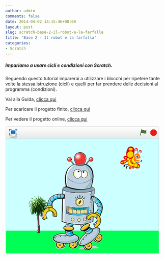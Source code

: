 ```yaml
---
author: admin
comments: false
date: 2014-04-02 14:15:46+00:00
layout: post
slug: scratch-base-2-il-robot-e-la-farfalla
title: 'Base 2 - Il robot e la farfalla'
categories:
- Scratch
---
```


##### Impariamo a usare cicli e condizioni con Scratch.


Seguendo questo tutorial imparerai a utilizzare i blocchi per ripetere tante volte la stessa istruzione (cicli) e quelli per far prendere delle decisioni al programma (condizioni).

Vai alla Guida, <a href="https://drive.google.com/file/d/0B2acWmxEoKDkWF9JZ1o3eXVoOXM/edit?usp=sharing" target="new">clicca qui</a>

Per scaricare il progetto finito, <a href="https://drive.google.com/file/d/0B2acWmxEoKDkWXNQbG9IT1MwMGs/edit?usp=sharing" target="new">clicca qui</a>

Per vedere il progetto online, <a href="//scratch.mit.edu/projects/17838403/" target="new">clicca qui</a>



![SC_PB_S2_robot_e_farfalla](/assets/uploads/2014/04/SC_PB_S2_robot_e_farfalla.png)
